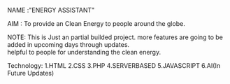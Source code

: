 NAME :"ENERGY ASSISTANT"

AIM : To provide an Clean Energy to people around the globe.

NOTE:
    This is Just an partial builded project. more features are going to be added in upcoming days through updates.  
    helpful to people for understanding the clean energy.

Technology:
            1.HTML
            2.CSS
            3.PHP
            4.SERVERBASED
            5.JAVASCRIPT
            6.AI(In Future Updates)
